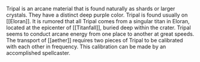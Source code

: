 Tripal is an arcane material that is found naturally as shards or larger crystals. They have a distinct deep purple color.
Tripal is found usually on [[Eloran]]. It is rumored that all Tripal comes from a singular titan in Eloran, located at the epicenter of [[Titanfall]], buried deep within the crater. Tripal seems to conduct arcane energy from one place to another at great speeds. The transport of [[aether]] requires two pieces of Tripal to be calibrated with each other in frequency. This calibration can be made by an accomplished spellcaster.

